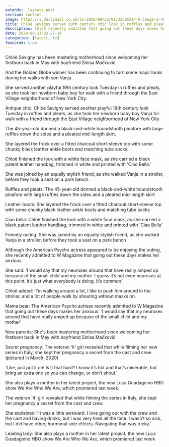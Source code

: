 ```yaml
---
extends: _layouts.post
section: content
image: https://i.dailymail.co.uk/1s/2020/09/23/01/33505314-0-image-a-46_1600820893732.jpg 
title: Chloe Sevigny serves 19th century chic look in ruffles and pleats for stroll with son Vanja in NYC 
description: Chloë recently admitted that going out these days makes her anxious I would say that my neuroses around that have really amped up because of the small child and my mother. 
date: 2020-09-23-02-27-18 
categories: [latest, tv] 
featured: true 
--- 
```

Chloë Sevigny has been mastering motherhood since welcoming her firstborn back in May with boyfriend Sinisa Mačković. 

And the Golden Globe winner has been continuing to turn some major looks during her walks with son Vanja.

She served another playful 19th century look Tuesday in ruffles and pleats, as she took her newborn baby boy for walk with a friend through the East Village neighborhood of New York City.

Antique chic: Chloë Sevigny served another playful 19th century look Tuesday in ruffles and pleats, as she took her newborn baby boy Vanja for walk with a friend through the East Village neighborhood of New York City

The 45-year-old donned a black-and-white houndstooth pinafore with large ruffles down the sides and a pleated mid-length skirt.

She layered the frock over a fitted charcoal short-sleeve top with some chunky black leather ankle boots and matching tube socks.

Chloë finished the look with a white face mask, as she carried a black patent leather handbag, trimmed in white and printed with 'Ciao Bella.'

She was joined by an equally stylish friend, as she walked Vanja in a stroller, before they took a seat on a park bench. 

Ruffles and pleats: The 45-year-old donned a black-and-white houndstooth pinafore with large ruffles down the sides and a pleated mid-length skirt

Leather boots: She layered the frock over a fitted charcoal short-sleeve top with some chunky black leather ankle boots and matching tube socks

Ciao bella: Chloë finished the look with a white face mask, as she carried a black patent leather handbag, trimmed in white and printed with 'Ciao Bella'

Friendly outing: She was joined by an equally stylish friend, as she walked Vanja in a stroller, before they took a seat on a park bench

Although the American Psycho actress appeared to be enjoying the outing, she recently admitted to W Magazine that going out these days makes her anxious.

She said: 'I would say that my neuroses around that have really amped up because of the small child and my mother. I guess it’s not even neuroses at this point, it’s just what everybody is doing. It’s common.' 

Chloë added: 'I’m walking around a lot, I like to push him around in the stroller, and a lot of people walk by shouting without masks on.

Mama bear: The American Psycho actress recently admitted to W Magazine that going out these days makes her anxious: 'I would say that my neuroses around that have really amped up because of the small child and my mother'

New parents: She's been mastering motherhood since welcoming her firstborn back in May with boyfriend Sinisa Mačković 

Secret pregnancy: The veteran 'it' girl revealed that while filming her new series in Italy, she kept her pregnancy a secret from the cast and crew (pictured in March, 2020)

'Like, just put it on! Is it that hard? I know it’s hot and that’s miserable, but bring an extra one so you can change, or don’t shout.'

She also plays a mother in her latest project, the new Luca Guadagnino HBO show We Are Who We Are, which premiered last week.

The veteran 'it' girl revealed that while filming the series in Italy, she kept her pregnancy a secret from the cast and crew.

She explained: 'It was a little awkward. I love going out with the crew and the cast and having drinks, but I was very tired all the time. I wasn’t so sick, but I did have other, hormonal side effects. Navigating that was tricky.'

Leading lady: She also plays a mother in her latest project, the new Luca Guadagnino HBO show We Are Who We Are, which premiered last week

